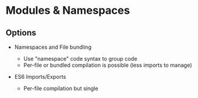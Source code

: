# Modules & Namespaces

## Options

* Namespaces and File bundling
  * Use "namespace" code syntax to group code
  * Per-file or bundled compilation is possible (less imports to manage)

* ES6 Imports/Exports
  * Per-file compilation but single <script> import
  * Bundling via third-part (Webpack, rollup etc)

